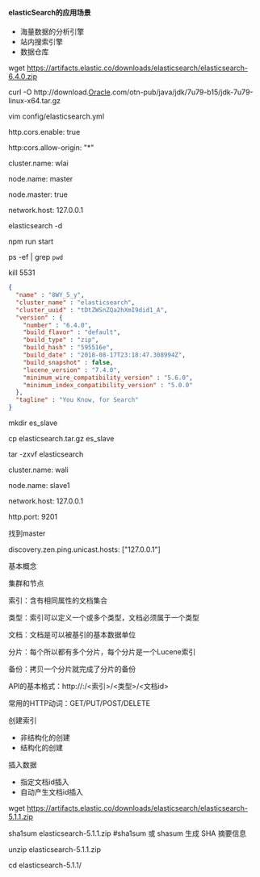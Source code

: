 

#### elasticSearch的应用场景

* 海量数据的分析引擎
* 站内搜索引擎
* 数据仓库





wget https://artifacts.elastic.co/downloads/elasticsearch/elasticsearch-6.4.0.zip

curl -O http://download.[Oracle](https://www.linuxidc.com/topicnews.aspx?tid=12).com/otn-pub/java/jdk/7u79-b15/jdk-7u79-linux-x64.tar.gz 



vim config/elasticsearch.yml

http.cors.enable: true

http:cors.allow-origin: "*"

cluster.name: wlai

node.name: master

node.master: true

network.host: 127.0.0.1





elasticsearch -d

npm run start 



ps -ef | grep `pwd`

kill 5531



```json
{
  "name" : "8WY_5_y",
  "cluster_name" : "elasticsearch",
  "cluster_uuid" : "tDtZWSnZQa2hXmI9did1_A",
  "version" : {
    "number" : "6.4.0",
    "build_flavor" : "default",
    "build_type" : "zip",
    "build_hash" : "595516e",
    "build_date" : "2018-08-17T23:18:47.308994Z",
    "build_snapshot" : false,
    "lucene_version" : "7.4.0",
    "minimum_wire_compatibility_version" : "5.6.0",
    "minimum_index_compatibility_version" : "5.0.0"
  },
  "tagline" : "You Know, for Search"
}
```

mkdir es_slave

cp elasticsearch.tar.gz es_slave

tar -zxvf elasticsearch



cluster.name: wali

node.name: slave1

network.host: 127.0.0.1

http.port: 9201

找到master

discovery.zen.ping.unicast.hosts: ["127.0.0.1"]





基本概念

集群和节点

索引：含有相同属性的文档集合

类型：索引可以定义一个或多个类型，文档必须属于一个类型

文档：文档是可以被基引的基本数据单位

分片：每个所以都有多个分片，每个分片是一个Lucene索引

备份：拷贝一个分片就完成了分片的备份



API的基本格式：http://<ip>:<port>/<索引>/<类型>/<文档id>

常用的HTTP动词：GET/PUT/POST/DELETE

创建索引

* 非结构化的创建 
*  结构化的创建



插入数据

* 指定文档id插入
* 自动产生文档id插入



wget https://artifacts.elastic.co/downloads/elasticsearch/elasticsearch-5.1.1.zip 

sha1sum elasticsearch-5.1.1.zip   #sha1sum 或 shasum 生成 SHA 摘要信息

unzip elasticsearch-5.1.1.zip 

cd elasticsearch-5.1.1/


